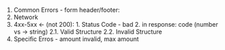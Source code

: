 1. Common Errors - form header/footer:
  1. Network
  2. 4xx-5xx <- (not 200):
    1. Status Code - bad
    2. in response: code (number vs -> string)
      2.1. Valid Structure
      2.2. Invalid Structure
2. Specific Erros - amount invalid, max amount
